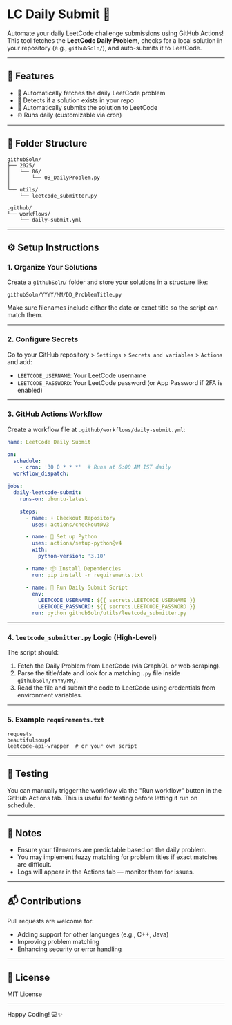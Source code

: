 # LC Daily Submit 🚀

Automate your daily LeetCode challenge submissions using GitHub Actions!  
This tool fetches the **LeetCode Daily Problem**, checks for a local solution in your repository (e.g., `githubSoln/`), and auto-submits it to LeetCode.

---

## 📌 Features

- 🔁 Automatically fetches the daily LeetCode problem
- 🧠 Detects if a solution exists in your repo
- 🚀 Automatically submits the solution to LeetCode
- ⏰ Runs daily (customizable via cron)

---

## 📂 Folder Structure

```
githubSoln/
├── 2025/
│   └── 06/
│       └── 08_DailyProblem.py
│
└── utils/
    └── leetcode_submitter.py

.github/
└── workflows/
    └── daily-submit.yml
```

---

## ⚙️ Setup Instructions

### 1. Organize Your Solutions

Create a `githubSoln/` folder and store your solutions in a structure like:

```
githubSoln/YYYY/MM/DD_ProblemTitle.py
```

Make sure filenames include either the date or exact title so the script can match them.

---

### 2. Configure Secrets

Go to your GitHub repository > `Settings` > `Secrets and variables` > `Actions` and add:

- `LEETCODE_USERNAME`: Your LeetCode username
- `LEETCODE_PASSWORD`: Your LeetCode password (or App Password if 2FA is enabled)

---

### 3. GitHub Actions Workflow

Create a workflow file at `.github/workflows/daily-submit.yml`:

```yaml
name: LeetCode Daily Submit

on:
  schedule:
    - cron: '30 0 * * *'  # Runs at 6:00 AM IST daily
  workflow_dispatch:

jobs:
  daily-leetcode-submit:
    runs-on: ubuntu-latest

    steps:
      - name: ⬇️ Checkout Repository
        uses: actions/checkout@v3

      - name: 🐍 Set up Python
        uses: actions/setup-python@v4
        with:
          python-version: '3.10'

      - name: 📦 Install Dependencies
        run: pip install -r requirements.txt

      - name: 🚀 Run Daily Submit Script
        env:
          LEETCODE_USERNAME: ${{ secrets.LEETCODE_USERNAME }}
          LEETCODE_PASSWORD: ${{ secrets.LEETCODE_PASSWORD }}
        run: python githubSoln/utils/leetcode_submitter.py
```

---

### 4. `leetcode_submitter.py` Logic (High-Level)

The script should:

1. Fetch the Daily Problem from LeetCode (via GraphQL or web scraping).
2. Parse the title/date and look for a matching `.py` file inside `githubSoln/YYYY/MM/`.
3. Read the file and submit the code to LeetCode using credentials from environment variables.

---

### 5. Example `requirements.txt`

```
requests
beautifulsoup4
leetcode-api-wrapper  # or your own script
```

---

## 🧪 Testing

You can manually trigger the workflow via the "Run workflow" button in the GitHub Actions tab. This is useful for testing before letting it run on schedule.

---

## 📌 Notes

- Ensure your filenames are predictable based on the daily problem.
- You may implement fuzzy matching for problem titles if exact matches are difficult.
- Logs will appear in the Actions tab — monitor them for issues.

---

## 📬 Contributions

Pull requests are welcome for:
- Adding support for other languages (e.g., C++, Java)
- Improving problem matching
- Enhancing security or error handling

---

## 📄 License

MIT License

---

Happy Coding! 💻✨
